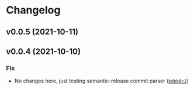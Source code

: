 # Changelog

<!--next-version-placeholder-->

## v0.0.5 (2021-10-11)


## v0.0.4 (2021-10-10)
### Fix
* No changes here, just testing semantic-release commit parser ([`bdbb0c2`](https://github.com/vdmit11/contextvars-extras/commit/bdbb0c23d543d8c9ef3d668c770094734a711f61))
